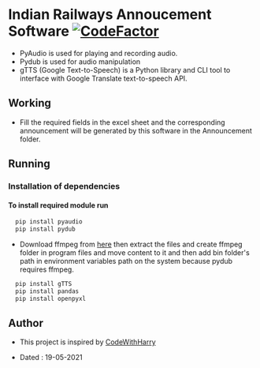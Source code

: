 # Indian Railways Annoucement Software [![CodeFactor](https://www.codefactor.io/repository/github/googoldkhan/indian-railways-annoucement-software/badge)](https://www.codefactor.io/repository/github/googoldkhan/indian-railways-annoucement-software)

-  PyAudio is used for playing and recording audio.
-  Pydub is used for audio manipulation
-  gTTS (Google Text-to-Speech) is a Python library and CLI tool to interface with Google Translate text-to-speech API.

## Working

- Fill the required fields in the excel sheet and the corresponding announcement will be generated by this software in the Announcement folder.

## Running

### Installation of dependencies

#### To install required module run

```bash
  pip install pyaudio
  pip install pydub
```
- Download ffmpeg from [here](https://www.ffmpeg.org/download.html) then extract the files and create ffmpeg folder in program files and move content to it and then add bin folder's path in environment variables path on the system because pydub requires ffmpeg.

```bash
  pip install gTTS
  pip install pandas
  pip install openpyxl
```
## Author

- This project is inspired by [CodeWithHarry](https://youtube.com/playlist?list=PLu0W_9lII9agICnT8t4iYVSZ3eykIAOME)

- Dated : 19-05-2021